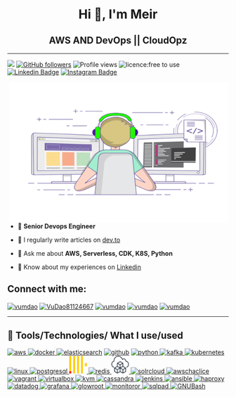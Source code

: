 
<h1 align="center">Hi 👋, I'm Meir</h1>
<h2 align="center"><b>AWS AND DevOps || CloudOpz</b></h2>

---

![](https://visitor-badge.glitch.me/badge?page_id=github.com/vumdao) [![GitHub followers](https://img.shields.io/github/followers/vumdao?label=Follow&style=social)](https://github.com/vumdao/?tab=follow) ![Profile views](https://gpvc.arturio.dev/vumdao) ![licence:free to use](https://img.shields.io/badge/licence-free--to--use-blue) [![Linkedin Badge](https://img.shields.io/badge/-vumdao-blue?style=flat&logo=Linkedin&logoColor=white&link=https://www.linkedin.com/in/vu-dao-9280ab43/)](https://www.linkedin.com/in/mikhail-ivanov-bb585160/) [![Instagram Badge](https://img.shields.io/badge/-dev.to-black?style=flat&logo=instagram&logoColor=white&link=https://dev.to/vumdao)](https://instagram.com/slon.gobo)


<img align="right" src="https://github.com/mikonoid/mikonoid/blob/main/images/gifs/coder3.gif?raw=true" width="500" height="320" />


- 🔭 **Senior Devops Engineer**

- 📝 I regularly write articles on [dev.to](https://dev.to/mfinkelstine)

- 💬 Ask me about **AWS, Serverless, CDK, K8S, Python**

- 📄 Know about my experiences on [Linkedin](https://www.linkedin.com/in/mfinkelstine/)

<h2 align="left"><b>Connect with me:</b></h2>
<p align="left">
    <a href="https://dev.to/mfinkelstine" target="blank"><img align="center" src="https://www.vectorlogo.zone/logos/devto/devto-icon.svg" alt="vumdao" height="30" width="40" /></a>
    <a href="https://twitter.com/mfinkelstine" target="blank"><img align="center" src="https://cdn.jsdelivr.net/npm/simple-icons@3.0.1/icons/twitter.svg" alt="VuDao81124667" height="30" width="40" /></a>
    <a href="https://www.linkedin.com/in/mfinkelstine" target="blank"><img align="center" src="https://cdn.jsdelivr.net/npm/simple-icons@3.0.1/icons/linkedin.svg" alt="vumdao" height="30" width="40" /></a>
    <a href="https://github.com/mfinkelstine" target="blank"><img align="center" src="https://cdn.jsdelivr.net/npm/simple-icons@3.0.1/icons/github.svg" alt="vumdao" height="30" width="40" /></a> 
    <a href="https://stackoverflow.com/users/987634/mfinkelstine" target="blank"><img align="center" src="https://cdn.jsdelivr.net/npm/simple-icons@4.13.0/icons/stackoverflow.svg" alt="vumdao" height="30" width="40" /></a>
</p>

---

<h2>🚀 Tools/Technologies/ What I use/used</h2>
<p align="left">
    <a href="https://aws.amazon.com" target="_blank"> <img src="https://upload.wikimedia.org/wikipedia/commons/9/93/Amazon_Web_Services_Logo.svg" alt="aws" width="40" height="40"/> </a> 
  <a href="https://www.docker.com/" target="_blank"> <img src="https://www.vectorlogo.zone/logos/docker/docker-icon.svg" alt="docker" width="40" height="40"/> </a> 
  <a href="https://www.elastic.co" target="_blank"> <img src="https://www.vectorlogo.zone/logos/elastic/elastic-icon.svg" alt="elasticsearch" width="40" height="40"/></a> 
  <a href="https://github.com/" target="_blank"> <img src="https://cdn.jsdelivr.net/npm/simple-icons@3.0.1/icons/github.svg" alt="github" width="40" height="40"/></a> 
  <a href="https://www.python.org/" target="_blank"> <img src="https://www.vectorlogo.zone/logos/python/python-icon.svg" alt="python" width="40" height="40"/> </a> 
  <a href="https://kafka.apache.org/" target="_blank"> <img src="https://www.vectorlogo.zone/logos/apache_kafka/apache_kafka-icon.svg" alt="kafka" width="40" height="40"/> </a>   <a href="https://kubernetes.io" target="_blank"> <img src="https://www.vectorlogo.zone/logos/kubernetes/kubernetes-icon.svg" alt="kubernetes" width="40" height="40"/> </a> 
  <a href="https://www.linux.org/" target="_blank"> <img src="https://cdn.jsdelivr.net/npm/simple-icons@3.0.1/icons/linux.svg" alt="linux" width="40" height="40"/> </a> 
  <a href="https://www.postgresql.org/" target="_blank"> <img src="https://www.vectorlogo.zone/logos/postgresql/postgresql-icon.svg" alt="postgresql" width="40" height="40"/> </a> 
  <a href="https://clickhouse.tech/" target="_blank"> <img src="https://raw.githubusercontent.com/ClickHouse/ClickHouse/master/website/images/logo.svg" alt="clickhouse" width="40" height="40"/> </a> <a href="https://redis.io/" target="_blank"> <img src="https://www.vectorlogo.zone/logos/redis/redis-icon.svg" alt="redis" width="40" height="40"/> </a> 
  <a href="https://docs.aws.amazon.com/cdk/latest/guide/getting_started.html" target="_blank"> <img src="https://raw.githubusercontent.com/aws/aws-cdk/master/logo/svg/AWS-Cloud-Development-Kit_Icon_64_Squid.svg" alt="awscdk" width="40" height="40"/> </a> 
  <a href="https://solr.apache.org/guide/6_6/solrcloud.html" target="_blank"> <img src="https://www.vectorlogo.zone/logos/apache_solr/apache_solr-icon.svg" alt="solrcloud" width="40" height="40"/> </a> <a href="https://aws.github.io/chalice/" target="_blank"> <img src="https://aws.github.io/chalice/_images/chalice-logo-whitespace.png" alt="awschaclice" width="40" height="40"/> </a> 
  <a href="https://www.vagrantup.com/" target="_blank"> <img src="https://www.vectorlogo.zone/logos/vagrantup/vagrantup-icon.svg" alt="vagrant" width="40" height="40"/> </a> 
  <a href="https://www.virtualbox.org/" target="_blank"> <img src="https://www.vectorlogo.zone/logos/virtualbox/virtualbox-icon.svg" alt="virtualbox" width="40" height="40"/> </a> 
  <a href="https://www.linux-kvm.org/page/Main_Page" target="_blank"> <img src="https://raw.githubusercontent.com/AwesomeLogos/logomono/gh-pages/logos/kvm.svg" alt="kvm" width="40" height="40"/> </a> <a href="https://cassandra.apache.org/" target="_blank"> <img src="https://www.vectorlogo.zone/logos/apache_cassandra/apache_cassandra-icon.svg" alt="cassandra" width="40" height="40"/> </a> 
  <a href="https://www.jenkins.io/" target="_blank"> <img src="https://www.vectorlogo.zone/logos/jenkins/jenkins-icon.svg" alt="jenkins" width="40" height="40"/> </a> 
  <a href="https://www.ansible.com/" target="_blank"> <img src="https://www.vectorlogo.zone/logos/ansible/ansible-icon.svg" alt="ansible" width="40" height="40"/> </a> 
  <a href="http://www.haproxy.org/" target="_blank"> <img src="https://www.vectorlogo.zone/logos/haproxy/haproxy-icon.svg" alt="haproxy" width="40" height="40"/> </a> 
  <a href="https://www.datadoghq.com/" target="_blank"> <img src="https://www.vectorlogo.zone/logos/datadoghq/datadoghq-icon.svg" alt="datadog" width="40" height="40"/> </a> 
  <a href="https://solr.apache.org/guide/6_6/solrcloud.html" target="_blank"> <img src="https://www.vectorlogo.zone/logos/grafana/grafana-icon.svg" alt="grafana" width="40" height="40"/> </a> 
  <a href="https://glowroot.org/" target="_blank"> <img src="https://glowroot.org/images/favicon-440x440.22b5b3f3.png" alt="glowroot" width="40" height="40"/> </a> 
  <a href="https://monitoror.com/" target="_blank"> <img src="https://monitoror.com/assets/images/animated-logo.svg" alt="monitoror" width="40" height="40"/> </a> 
  <a href="https://sqlpad.github.io/sqlpad/" target="_blank"> <img src="https://dev-to-uploads.s3.amazonaws.com/uploads/articles/3ad4nqb9z1a5ozz1xl6k.png" alt="sqlpad" width="40" height="40"/> </a> <a href="https://www.gnu.org/software/bash/" target="_blank"> <img src="https://cdn.jsdelivr.net/npm/simple-icons@4.13.0/icons/gnubash.svg" alt="GNUBash" width="40" height="40"/> </a>
